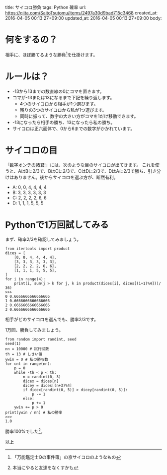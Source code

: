 title: サイコロ勝負
tags: Python 確率
url: https://qiita.com/SaitoTsutomu/items/2497a30d9bad715c3468
created_at: 2016-04-05 00:13:27+09:00
updated_at: 2016-04-05 00:13:27+09:00
body:

# 何をするの？
相手に、ほぼ勝てるような勝負[^1]を仕掛けます。
[^1]: 「万能鑑定士Qの事件簿」の京サイコロのようなもの

# ルールは？
- -13から13までの数直線の0にコマを置きます。
- コマが-13または13になるまで下記を繰り返します。
  - 4つのサイコロから相手が1つ選びます。
  - 残りの3つのサイコロから私が1つ選びます。
  - 同時に振って、数字の大きい方がコマを1だけ移動できます。
- -13になったら相手の勝ち、13になったら私の勝ち。
- サイコロは正六面体で、0から6までの数字がかかれています。

# サイコロの目
「[数字オンチの諸君!](http://www.amazon.co.jp/dp/4794203802/)」には、次のような目のサイコロが出てきます。
これを使うと、AはBに2/3で、BはCに2/3で、CはDに2/3で、DはAに2/3で勝ち、引き分けはありません。後からサイコロを選ぶ方が、断然有利。

- A: 0, 0, 4, 4, 4, 4
- B: 3, 3, 3, 3, 3, 3
- C: 2, 2, 2, 2, 6, 6
- D: 1, 1, 1, 5, 5, 5

# Pythonで1万回試してみる

まず、確率2/3を確認してみましょう。

```py3:python
from itertools import product
dices = [
    [0, 0, 4, 4, 4, 4],
    [3, 3, 3, 3, 3, 3],
    [2, 2, 2, 2, 6, 6],
    [1, 1, 1, 5, 5, 5],
]
for i in range(4):
    print(i, sum(j > k for j, k in product(dices[i], dices[(i+1)%4]))/ 36)
>>>
0 0.6666666666666666
1 0.6666666666666666
2 0.6666666666666666
3 0.6666666666666666
```

相手がどのサイコロを選んでも、勝率2/3です。

1万回、勝負してみましょう。

```py3:python
from random import randint, seed
seed(1)
nn = 10000 # 試行回数
th = 13 # しきい値
ywin = 0 # 私の勝ち数
for cnt in range(nn):
    p = 0
    while -th < p < th:
        n = randint(0, 3)
        dicex = dices[n]
        dicey = dices[(n+3)%4]
        if dicex[randint(0, 5)] > dicey[randint(0, 5)]:
            p -= 1
        else:
            p += 1
    ywin += p > 0
print(ywin / nn) # 私の勝率
>>>
1.0
```

勝率100%でした[^2]。

[^2]: 本当にやると友達をなくすかも

以上



